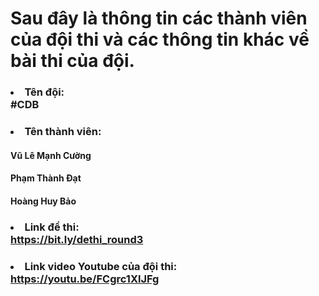 # **Sau đây là thông tin các thành viên của đội thi và các thông tin khác về bài thi của đội.**
###  <li>Tên đội:</li> #CDB
###  <li>**Tên thành viên:**</li>
####    Vũ Lê Mạnh Cường
####    Phạm Thành Đạt
####    Hoàng Huy Bảo
### <li>**Link đề thi:**</li> https://bit.ly/dethi_round3
### <li>Link video Youtube của đội thi:</li> https://youtu.be/FCgrc1XlJFg
